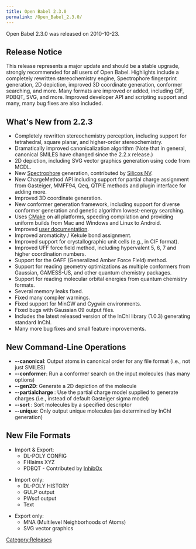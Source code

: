 ```yaml
---
title: Open Babel 2.3.0
permalink: /Open_Babel_2.3.0/
---
```


Open Babel 2.3.0 was released on 2010-10-23.

Release Notice
--------------

This release represents a major update and should be a stable upgrade, strongly recommended for **all** users of Open Babel. Highlights include a completely rewritten stereochemistry engine, Spectrophore fingerprint generation, 2D depiction, improved 3D coordinate generation, conformer searching, and more. Many formats are improved or added, including CIF, PDBQT, SVG, and more. Improved developer API and scripting support and many, many bug fixes are also included.

What's New from 2.2.3
---------------------

-   Completely rewritten stereochemistry perception, including support for tetrahedral, square planar, and higher-order stereochemistry.
-   Dramatically improved canonicalization algorithm (Note that in general, canonical SMILES have changed since the 2.2.x release.)
-   2D depiction, including SVG vector graphics generation using code from MCDL.
-   New [Spectrophore](http://openbabel.org/docs/current/Fingerprints/spectrophore.html) generation, contributed by [Silicos NV](http://silicos.be).
-   New ChargeMethod API including support for partial charge assignment from Gasteiger, MMFF94, Qeq, QTPIE methods and plugin interface for adding more.
-   Improved 3D coordinate generation.
-   New conformer generation framework, including support for diverse conformer generation and genetic algorithm lowest-energy searching.
-   Uses [CMake](http://cmake.org/) on all platforms, speeding compilation and providing uniform builds from Mac and Windows and Linux to Android.
-   Improved [user documentation](http://openbabel.org/docs/2.3.0/).
-   Improved aromaticity / Kekule bond assignment.
-   Improved support for crystallographic unit cells (e.g., in CIF format).
-   Improved UFF force field method, including hypervalent 5, 6, 7 and higher coordination numbers.
-   Support for the GAFF (Generalized Amber Force Field) method.
-   Support for reading geometry optimizations as multiple conformers from Gaussian, GAMESS-US, and other quantum chemistry packages.
-   Support for reading molecular orbital energies from quantum chemistry formats.
-   Several memory leaks fixed.
-   Fixed many compiler warnings.
-   Fixed support for MinGW and Cygwin environments.
-   Fixed bugs with Gaussian 09 output files.
-   Includes the latest released version of the InChI library (1.0.3) generating standard InChI.
-   Many more bug fixes and small feature improvements.

New Command-Line Operations
---------------------------

-   **--canonical**: Output atoms in canonical order for any file format (i.e., not just SMILES)
-   **--conformer**: Run a conformer search on the input molecules (has many options)
-   **--gen2D**: Generate a 2D depiction of the molecule
-   **--partialcharge <model>**: Use the partial charge model supplied to generate charges (i.e., instead of default Gasteiger sigma model)
-   **--sort <descriptor>**: Sort molecules by a specified descriptor
-   **--unique**: Only output unique molecules (as determined by InChI generation)

New File Formats
----------------

-   Import & Export:
    -   DL-POLY CONFIG
    -   FHIaims XYZ
    -   PDBQT - Contributed by [InhibOx](http://www.inhibox.com/)

<!-- -->

-   Import only:
    -   DL-POLY HISTORY
    -   GULP output
    -   PWscf output
    -   Text

<!-- -->

-   Export only:
    -   MNA (Multilevel Neighborhoods of Atoms)
    -   SVG vector graphics

[Category:Releases](/Category:Releases "wikilink")